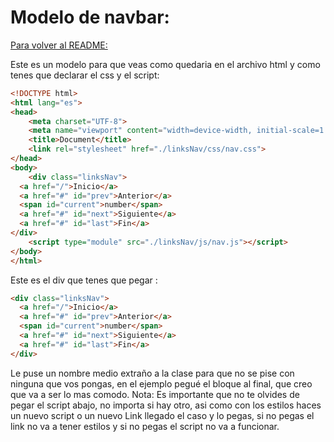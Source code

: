# Modelo de navbar:

[Para volver al README: ](../README.md)


Este es un modelo para que veas como quedaria en el archivo html y como tenes que declarar el css y el script: 

```html
<!DOCTYPE html>
<html lang="es">
<head>
    <meta charset="UTF-8">
    <meta name="viewport" content="width=device-width, initial-scale=1.0">
    <title>Document</title>
    <link rel="stylesheet" href="./linksNav/css/nav.css">
</head>
<body>
    <div class="linksNav">
  <a href="/">Inicio</a>
  <a href="#" id="prev">Anterior</a>
  <span id="current">number</span>
  <a href="#" id="next">Siguiente</a>
  <a href="#" id="last">Fin</a>
</div>
    <script type="module" src="./linksNav/js/nav.js"></script>
</body>
</html>
```

Este es el div que tenes que pegar :

```html
<div class="linksNav">
  <a href="/">Inicio</a>
  <a href="#" id="prev">Anterior</a>
  <span id="current">number</span>
  <a href="#" id="next">Siguiente</a>
  <a href="#" id="last">Fin</a>
</div>
```
Le puse un nombre medio extraño a la clase para que no se pise con ninguna que vos pongas, en el ejemplo pegué el bloque al final, que creo que va a ser lo mas comodo.
Nota: Es importante que no te olvides de pegar el script abajo, no importa si hay otro, asi como con los estilos haces un nuevo script o un nuevo Link llegado el caso y lo pegas, si no pegas el link no va a tener estilos y si no pegas el script no va a funcionar.

